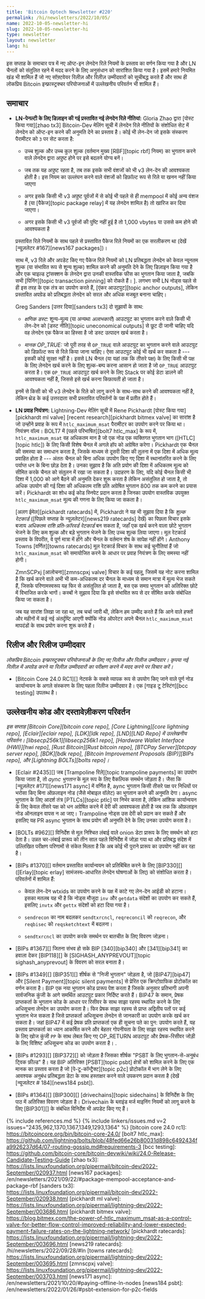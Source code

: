```yaml
---
title: 'Bitcoin Optech Newsletter #220'
permalink: /hi/newsletters/2022/10/05/
name: 2022-10-05-newsletter-hi
slug: 2022-10-05-newsletter-hi
type: newsletter
layout: newsletter
lang: hi
---
```

इस सप्ताह के समाचार पत्र में नए ऑप्ट-इन लेनदेन रिले नियमों के प्रस्ताव का वर्णन किया गया है और LN
चैनलों को संतुलित रहने में मदद करने के लिए अनुसंधान को सारांशित किया गया है। इसमें हमारे
नियमित खंड भी शामिल हैं जो नए सॉफ़्टवेयर रिलीज़ और रिलीज़ उम्मीदवारों को सूचीबद्ध करते हैं और
साथ ही लोकप्रिय Bitcoin इन्फ्रास्ट्रक्चर परियोजनाओं में उल्लेखनीय परिवर्तन भी शामिल हैं।

## समाचार

- **LN-पेनल्टी के लिए डिज़ाइन की गई प्रस्तावित नई लेनदेन रिले नीतियां:** Gloria Zhao द्वारा
  [पोस्ट किया गया][zhao tx3] Bitcoin-Dev मेलिंग सूची में लेनदेन रिले नीतियों के संशोधित
  सेट में लेनदेन को ऑप्ट-इन करने की अनुमति देने का प्रस्ताव है। कोई भी लेन-देन
  जो इसके संस्करण पैरामीटर को `3` पर सेट करता है:

  - उच्च शुल्क और उच्च कुल शुल्क (वर्तमान मुख्य [RBF][topic rbf] नियम) का भुगतान करने वाले लेनदेन द्वारा
    अपुष्ट होने पर इसे बदलने योग्य बनें।

  - जब तक यह अपुष्ट रहता है, तब तक इसके सभी वंशजों को भी v3 लेन-देन की आवश्यकता होती है।
    इस नियम का उल्लंघन करने वाले वंशजों को डिफ़ॉल्ट रूप से रिले या खनन नहीं किया जाएगा

  - अगर इसके किसी भी v3 अपुष्ट पूर्वजों में से कोई भी पहले से ही mempool में कोई अन्य वंशज है
    (या [पैकेज][topic package relay] में यह लेनदेन शामिल है) तो खारिज कर दिया जाएगा।

  - अगर इसके किसी भी v3 पूर्वजों की पुष्टि नहीं हुई है तो 1,000 vbytes या उससे कम होने की आवश्यकता है

  प्रस्तावित रिले नियमों के साथ पहले से प्रस्तावित पैकेज रिले नियमों का एक सरलीकरण था (देखें
  [न्यूज़लेटर #167][news167 packages])।

  साथ में, v3 रिले और अपडेट किए गए पैकेज रिले नियमों को LN प्रतिबद्धता लेनदेन को केवल
  न्यूनतम शुल्क (या संभावित रूप से शून्य शुल्क) शामिल करने की अनुमति देने के लिए डिज़ाइन किया
  गया है और एक चाइल्ड ट्रांसक्शन के लेनदेन द्वारा उनकी वास्तविक फीस का भुगतान किया जाता है, जबकि
  सभी [पिनिंग][topic transaction pinning] को रोकते हैं। ]. लगभग सभी LN नोड्स पहले
  से ही इस तरह के एक तंत्र का उपयोग करते हैं, [एंकर आउटपुट][topic anchor outputs],
  लेकिन प्रस्तावित अपग्रेड को प्रतिबद्धता लेनदेन को सरल और अधिक मजबूत बनाना चाहिए।

  Greg Sanders [उत्तर दिया][sanders tx3] दो सुझावों के साथ:

  - *<!--ephemeral-dust-->क्षणिक डस्ट:* शून्य-मूल्य (या अन्यथा *अलाभकारी*) आउटपुट का भुगतान करने वाले किसी भी लेन-देन
    को [डस्ट नीति][topic uneconomical outputs] से छूट दी जानी चाहिए यदि वह लेनदेन एक पैकेज
    का हिस्सा है जो डस्ट उत्पादन खर्च करता है।

  - *मानक OP_TRUE:* जो पूरी तरह से `OP_TRUE` वाले आउटपुट का भुगतान करने वाले आउटपुट को डिफ़ॉल्ट रूप से
    रिले किया जाना चाहिए। ऐसा आउटपुट कोई भी खर्च कर सकता है --- इसकी कोई सुरक्षा नहीं है।
    इससे LN चैनल (या यहां तक ​​कि तीसरे पक्ष) के लिए किसी भी पक्ष के लिए लेनदेन खर्च करने के लिए
    शुल्क-बम्प करना आसान हो जाता है जो `OP_TRUE` आउटपुट करता है। एक `OP_TRUE`
    आउटपुट खर्च करने के लिए Stack पर कोई डेटा डालने की आवश्यकता नहीं है, जिससे इसे
    खर्च करना किफ़ायती हो जाता है।

  इनमें से किसी को भी v3 लेनदेन के रिले को लागू करने के साथ-साथ करने की आवश्यकता नहीं है,
  लेकिन थ्रेड के कई उत्तरदाता सभी प्रस्तावित परिवर्तनों के पक्ष में प्रतीत होते हैं।

- **<!--ln-flow-control-->LN प्रवाह नियंत्रण:** Lightning-Dev मेलिंग सूची में Rene Pickhardt [पोस्ट किया गया][pickhardt ml valve]
  [recent research][pickhardt bitmex valve] का सारांश है जो उन्होंने प्रवाह के रूप में `htlc_maximum_msat` पैरामीटर का
  उपयोग करने पर किया था। नियंत्रण वॉल्व। BOLT7 में [पहले परिभाषित][bolt7 htlc_max] के रूप में, `htlc_maximum_msat` वह अधिकतम मान है जो
  एक नोड एक व्यक्तिगत भुगतान भाग ([HTLC][topic htlc]) के लिए किसी विशेष चैनल में अगले हॉप को
  अग्रेषित करेगा। Pickhardt एक चैनल की समस्या का समाधान करता है, जिसके माध्यम से दूसरी दिशा की तुलना
  में एक दिशा में अधिक मूल्य प्रवाहित होता है --- अंततः चैनल को बिना अधिक उपयोग किए गए दिशा में स्थानांतरित
  करने के लिए पर्याप्त धन के बिना छोड़ देता है। उनका सुझाव है कि अति प्रयोग की दिशा में अधिकतम मूल्य को सीमित करके
  चैनल को संतुलन में रखा जा सकता है। उदाहरण के लिए, यदि कोई चैनल किसी भी दिशा में 1,000 को आगे बैठने की
  अनुमति देकर शुरू करता है लेकिन असंतुलित हो जाता है, तो अधिक उपयोग की गई दिशा की अधिकतम
  राशि प्रति अग्रेषित भुगतान 800 तक कम करने का प्रयास करें। Pickhardt का शोध कई कोड स्निपेट प्रदान करता है
  जिनका उपयोग वास्तविक उपयुक्त `htlc_maximum_msat` मूल्य की गणना के लिए किया जा सकता है।

  [अलग ईमेल][pickhardt ratecards] में, Pickhardt ने यह भी सुझाव दिया है कि *शुल्क रेटकार्ड*
  ([पिछले सप्ताह के न्यूज़लेटर][news219 ratecards] देखें) का पिछला विचार इसके बजाय *अधिकतम
  राशि प्रति-फ़ॉरवर्ड रेटकार्ड* बन सकता है, जहाँ एक खर्च करने वाला छोटे भुगतान भेजने के लिए कम शुल्क
  और बड़े भुगतान भेजने के लिए उच्च शुल्क लिया जाएगा। मूल रेटकार्ड प्रस्ताव के विपरीत, वे पूर्ण मात्रा में
  होंगे और चैनल के वर्तमान शेष के सापेक्ष नहीं होंगे। Anthony Towns [वर्णित][towns ratecards] मूल
  रेटकार्ड विचार के साथ कई चुनौतियां हैं जो `htlc_maximum_msat` को समायोजित करने के आधार
  पर प्रवाह नियंत्रण के लिए समस्या नहीं होगी।

  ZmnSCPxj [आलोचना][zmnscpxj valve] विचार के कई पहलू, जिसमें यह नोट करना शामिल है
  कि खर्च करने वाले अभी भी कम-अधिकतम दर चैनल के माध्यम से समान मात्रा में मूल्य भेज सकते हैं,
  जिसके परिणामस्वरूप यह फिर से असंतुलित हो जाता है, बस एक समग्र भुगतान को अतिरिक्त छोटे
  में विभाजित करके भागों। कस्बों ने सुझाव दिया कि इसे संभावित रूप से दर सीमित करके संबोधित
  किया जा सकता है।

  जब यह सारांश लिखा जा रहा था, तब चर्चा जारी थी, लेकिन हम उम्मीद करते हैं कि आने वाले
  हफ्तों और महीनों में कई नई अंतर्दृष्टि आएगी क्योंकि नोड ऑपरेटर अपने चैनल `htlc_maximum_msat`
  मापदंडों के साथ प्रयोग करना शुरू करते हैं।

## रिलीज और रिलीज उम्मीदवार

*लोकप्रिय Bitcoin इन्फ्रास्ट्रक्चर परियोजनाओं के लिए नए रिलीज और रिलीज उम्मीदवार। कृपया नई रिलीज़ में
अपग्रेड करने या रिलीज़ उम्मीदवारों का परीक्षण करने में मदद करने पर विचार करें।*

- [Bitcoin Core 24.0 RC1][] नेटवर्क के सबसे व्यापक रूप से उपयोग किए जाने वाले पूर्ण नोड कार्यान्वयन के अगले संस्करण के
  लिए पहला रिलीज उम्मीदवार है। एक [गाइड टू टेस्टिंग][bcc testing] उपलब्ध है।

## उल्लेखनीय कोड और दस्तावेज़ीकरण परिवर्तन

*इस सप्ताह [Bitcoin Core][bitcoin core repo], [Core Lightning][core lightning repo],
[Eclair][eclair repo], [LDK][ldk repo], [LND][LND Repo] में उल्लेखनीय परिवर्तन।
[libsecp256k1][libsecp256k1 repo], [Hardware Wallet Interface (HWI)][hwi repo],
[Rust Bitcoin][Rust bitcoin repo], [BTCPay Server][btcpay server repo],
[BDK][bdk repo], [Bitcoin Improvement Proposals (BIP)][BIPs repo], और
[Lightning BOLTs][bolts repo]।*

- [Eclair #2435][] जब [Trampoline रिले][topic trampoline payments] का उपयोग किया जाता है,
  तो *aync भुगतान* के मूल रूप के लिए वैकल्पिक समर्थन जोड़ता है। जैसा कि [न्यूज़लेटर #171][news171 async]
  में वर्णित है, aync भुगतान किसी तीसरे पक्ष पर निधियों पर भरोसा किए बिना ऑफ़लाइन नोड
  (जैसे मोबाइल वॉलेट) का भुगतान करने की अनुमति देगा। async भुगतान के लिए आदर्श तंत्र [PTLCs][topic ptlc]
  पर निर्भर करता है, लेकिन आंशिक कार्यान्वयन के लिए केवल तीसरे पक्ष को धन अग्रेषित करने में देरी की आवश्यकता
  होती है जब तक कि ऑफ़लाइन नोड ऑनलाइन वापस न आ जाए। Trampoline नोड्स उस देरी को प्रदान कर सकते हैं
  और इसलिए यह PR async भुगतान के साथ प्रयोग की अनुमति देने के लिए उनका उपयोग करता है।

- [BOLTs #962][] विनिर्देश से मूल निश्चित लंबाई वाले onion डेटा प्रारूप के लिए समर्थन को हटा देता है।
  उन्नत चर-लंबाई प्रारूप को तीन साल पहले विनिर्देश में जोड़ा गया था और प्रतिबद्ध संदेश में उल्लिखित परीक्षण परिणामों से संकेत
  मिलता है कि अब कोई भी पुराने प्रारूप का उपयोग नहीं कर रहा है।

- [BIPs #1370][] वर्तमान प्रस्तावित कार्यान्वयन को प्रतिबिंबित करने के लिए [BIP330][] ([Erlay][topic erlay]
  सामंजस्य-आधारित लेनदेन घोषणाओं के लिए) को संशोधित करता है। परिवर्तनों में शामिल हैं:

  - केवल लेन-देन wtxids का उपयोग करने के पक्ष में काटे गए लेन-देन आईडी को हटाना। इसका मतलब
    यह भी है कि नोड्स मौजूदा `inv` और `getdata` संदेशों का उपयोग कर सकते हैं, इसलिए `invtx` और
    `gettx` संदेशों को हटा दिया गया है।

  - `sendrecon` का नाम बदलकर `sendtxrcncl`, `reqreconcil` को `reqrecon`, और `reqbisec`
    को `reqsketchtext` में बदलना।

  - `sendtxrcncl` का उपयोग करके समर्थन पर बातचीत के लिए विवरण जोड़ना।

- [BIPs #1367][] जितना संभव हो सके BIP [340][bip340] और [341][bip341] का हवाला देकर [BIP118][] के
  [SIGHASH_ANYPREVOUT][topic sighash_anyprevout] के विवरण को सरल बनाता है।

- [BIPs #1349][] [BIP351][] शीर्षक से "निजी भुगतान" जोड़ता है, जो [BIP47][bip47] और
  [Silent Payment][topic silent payments] से प्रेरित एक क्रिप्टोग्राफिक प्रोटोकॉल का वर्णन करता है।
  BIP एक नया भुगतान कोड प्रारूप पेश करता है जिसके अनुसार प्रतिभागी अपनी सार्वजनिक कुंजी के आगे समर्थित
  आउटपुट प्रकार निर्दिष्ट करते हैं। BIP47 के समान, प्रेषक प्राप्तकर्ता के भुगतान कोड के आधार पर रिसीवर के साथ
  साझा रहस्य स्थापित करने के लिए अधिसूचना लेनदेन का उपयोग करता है। फिर प्रेषक साझा रहस्य से
  प्राप्त अद्वितीय पतों पर कई भुगतान भेज सकता है जिसे प्राप्तकर्ता अधिसूचना लेनदेन से जानकारी का
  उपयोग करके खर्च कर सकता है। जहां BIP47 में कई प्रेषक प्रति प्राप्तकर्ता एक ही सूचना पते का पुन: उपयोग
  करते हैं, यह प्रस्ताव प्राप्तकर्ता का ध्यान आकर्षित करने और बेहतर गोपनीयता के लिए साझा रहस्य स्थापित
  करने के लिए खोज कुंजी `PP` के साथ लेबल किए गए OP_RETURN आउटपुट और प्रेषक-रिसीवर जोड़ी के लिए विशिष्ट
  अधिसूचना कोड का उपयोग करता है। .

- [BIPs #1293][] [BIP372][] को जोड़ता है जिसका शीर्षक "PSBT के लिए भुगतान-से-अनुबंध ट्विक फ़ील्ड" है।
  यह BIP अतिरिक्त [PSBT][topic psbt] क्षेत्रों को शामिल करने के लिए एक मानक का प्रस्ताव करता है जो
  [पे-टू-कॉन्ट्रैक्ट][topic p2c] प्रोटोकॉल में भाग लेने के लिए आवश्यक अनुबंध
  प्रतिबद्धता डेटा के साथ हस्ताक्षर करने वाले उपकरण प्रदान करता है (देखें [न्यूजलेटर # 184][news184 psbt]).

- [BIPs #1364][] [BIP300][] [drivechains][topic sidechains] के विनिर्देश के लिए पाठ में अतिरिक्त विवरण जोड़ता है।
  Drivechain के ब्लाइंड मर्ज माइनिंग नियमों को लागू करने के लिए [BIP301][] के संबंधित विनिर्देश भी अपडेट किए गए हैं।

{% include references.md %}
{% include linkers/issues.md v=2 issues="2435,962,1370,1367,1349,1293,1364" %}
[bitcoin core 24.0 rc1]: https://bitcoincore.org/bin/bitcoin-core-24.0/
[bolt7 htlc_max]: https://github.com/lightning/bolts/blob/48fed66e26b80031d898c6492434fa9926237d64/07-routing-gossip.md#requirements-3
[bcc testing]: https://github.com/bitcoin-core/bitcoin-devwiki/wiki/24.0-Release-Candidate-Testing-Guide
[zhao tx3]: https://lists.linuxfoundation.org/pipermail/bitcoin-dev/2022-September/020937.html
[news167 packages]: /en/newsletters/2021/09/22/#package-mempool-acceptance-and-package-rbf
[sanders tx3]: https://lists.linuxfoundation.org/pipermail/bitcoin-dev/2022-September/020938.html
[pickhardt ml valve]: https://lists.linuxfoundation.org/pipermail/lightning-dev/2022-September/003686.html
[pickhardt bitmex valve]: https://blog.bitmex.com/the-power-of-htlc_maximum_msat-as-a-control-valve-for-better-flow-control-improved-reliability-and-lower-expected-payment-failure-rates-on-the-lightning-network/
[pickhardt ratecards]: https://lists.linuxfoundation.org/pipermail/lightning-dev/2022-September/003696.html
[news219 ratecards]: /hi/newsletters/2022/09/28/#ln
[towns ratecards]: https://lists.linuxfoundation.org/pipermail/lightning-dev/2022-September/003695.html
[zmnscpxj valve]: https://lists.linuxfoundation.org/pipermail/lightning-dev/2022-September/003703.html
[news171 async]: /en/newsletters/2021/10/20/#paying-offline-ln-nodes
[news184 psbt]: /en/newsletters/2022/01/26/#psbt-extension-for-p2c-fields
